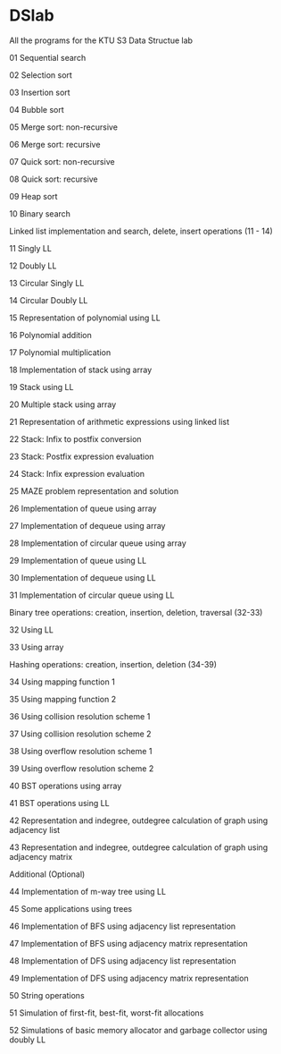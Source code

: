 # DSlab
All the programs for the KTU S3 Data Structue lab


01  Sequential search  


02  Selection sort  


03  Insertion sort  


04  Bubble sort  


05  Merge sort: non-recursive  


06  Merge sort: recursive


07  Quick sort: non-recursive


08  Quick sort: recursive


09  Heap sort  


10  Binary search  


Linked list implementation and search, delete, insert operations (11 - 14)  


11  Singly LL  


12  Doubly LL  


13  Circular Singly LL


14  Circular Doubly LL


15  Representation of polynomial using LL  


16  Polynomial addition  


17  Polynomial multiplication


18  Implementation of stack using array  


19  Stack using LL  


20  Multiple stack using array  


21  Representation of arithmetic expressions using linked list  


22  Stack: Infix to postfix conversion  


23  Stack: Postfix expression evaluation  


24  Stack: Infix expression evaluation


25  MAZE problem representation and solution  


26  Implementation of queue using array  


27  Implementation of dequeue using array


28  Implementation of circular queue using array


29  Implementation of queue using LL


30  Implementation of dequeue using LL


31  Implementation of circular queue using LL


Binary tree operations: creation, insertion, deletion, traversal (32-33)  


32  Using LL  


33  Using array


Hashing operations: creation, insertion, deletion (34-39)  


34  Using mapping function 1  


35  Using mapping function 2  


36  Using collision resolution scheme 1  


37  Using collision resolution scheme 2  


38  Using overflow resolution scheme 1


39  Using overflow resolution scheme 2  


40  BST operations using array  


41  BST operations using LL  


42  Representation and indegree, outdegree calculation of graph using adjacency list  


43  Representation and indegree, outdegree calculation of graph using adjacency matrix


Additional (Optional)  


44  Implementation of m-way tree using LL  


45  Some applications using trees  


46  Implementation of BFS using adjacency list representation  


47  Implementation of BFS using adjacency matrix representation


48  Implementation of DFS using adjacency list representation


49  Implementation of DFS using adjacency matrix representation


50  String operations  


51  Simulation of first-fit, best-fit, worst-fit allocations  


52  Simulations of basic memory allocator and garbage collector using doubly LL
